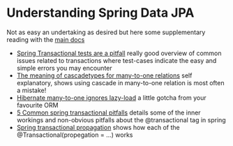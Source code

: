 # Understanding Spring Data JPA

Not as easy an undertaking as desired but here some supplementary 
reading with the [main docs](https://spring.io/projects/spring-data-jpa#learn)

 - [Spring Transactional tests are a pitfall](https://www.nurkiewicz.com/2011/11/spring-pitfalls-transactional-tests.html) 
really good overview of common 
issues related to transactions where test-cases indicate the easy and simple 
errors you may encounter
 - [The meaning of cascadetypes for many-to-one relations](https://stackoverflow.com/questions/13027214/what-is-the-meaning-of-the-cascadetype-all-for-a-manytoone-jpa-association)
 self explanatory, shows using cascade in many-to-one relation is most often a mistake!
 - [Hibernate many-to-one ignores lazy-load](https://stackoverflow.com/questions/17155452/hibernate-lazy-loading-for-reverse-one-to-one-workaround-how-does-this-work)
 a little gotcha from your favourite ORM
 - [5 Common spring transactional pitfalls](https://codete.com/blog/5-common-spring-transactional-pitfalls/)
 details some of the inner workings and non-obvious pitfalls about the @transactional tag in spring
 - [Spring transactional propagation](https://dzone.com/articles/spring-transaction-propagation)
 shows how each of the @Transactional(propegation = ...) works
